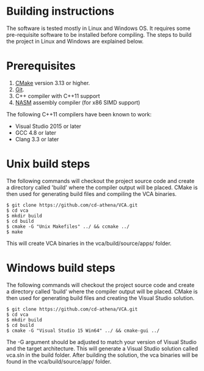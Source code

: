 Building instructions
=============
The software is tested mostly in Linux and Windows OS. It requires some pre-requisite software to be installed before compiling. The steps to build the project in Linux and Windows are explained below.

Prerequisites
=============

 1. [CMake](https://cmake.org) version 3.13 or higher.
 2. [Git](https://git-scm.com/).
 3. C++ compiler with C++11 support
 4. [NASM](https://nasm.us/) assembly compiler (for x86 SIMD support)

The following C++11 compilers have been known to work:

 * Visual Studio 2015 or later
 * GCC 4.8 or later
 * Clang 3.3 or later

Unix build steps
=================

The following commands will checkout the project source code and create a
directory called 'build' where the compiler output will be placed.
CMake is then used for generating build files and compiling the VCA binaries.

    $ git clone https://github.com/cd-athena/VCA.git
    $ cd vca
    $ mkdir build
    $ cd build
    $ cmake -G "Unix Makefiles" ../ && ccmake ../
    $ make

This will create VCA binaries in the vca/build/source/apps/ folder.

Windows build steps
===================

The following commands will checkout the project source code and create a
directory called 'build' where the compiler output will be placed.
CMake is then used for generating build files and creating the Visual Studio
solution.

    $ git clone https://github.com/cd-athena/VCA.git
    $ cd vca
    $ mkdir build
    $ cd build
    $ cmake -G "Visual Studio 15 Win64" ../ && cmake-gui ../

The -G argument should be adjusted to match your version of Visual Studio and
the target architecture.
This will generate a Visual Studio solution called vca.sln in the build folder.
After building the solution, the vca binaries will be found
in the vca/build/source/app/ folder.
